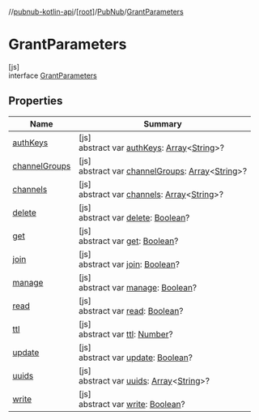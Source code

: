//[pubnub-kotlin-api](../../../../index.md)/[[root]](../../index.md)/[PubNub](../index.md)/[GrantParameters](index.md)

# GrantParameters

[js]\
interface [GrantParameters](index.md)

## Properties

| Name | Summary |
|---|---|
| [authKeys](auth-keys.md) | [js]<br>abstract var [authKeys](auth-keys.md): [Array](https://kotlinlang.org/api/core/kotlin-stdlib/kotlin/-array/index.html)&lt;[String](https://kotlinlang.org/api/core/kotlin-stdlib/kotlin/-string/index.html)&gt;? |
| [channelGroups](channel-groups.md) | [js]<br>abstract var [channelGroups](channel-groups.md): [Array](https://kotlinlang.org/api/core/kotlin-stdlib/kotlin/-array/index.html)&lt;[String](https://kotlinlang.org/api/core/kotlin-stdlib/kotlin/-string/index.html)&gt;? |
| [channels](channels.md) | [js]<br>abstract var [channels](channels.md): [Array](https://kotlinlang.org/api/core/kotlin-stdlib/kotlin/-array/index.html)&lt;[String](https://kotlinlang.org/api/core/kotlin-stdlib/kotlin/-string/index.html)&gt;? |
| [delete](delete.md) | [js]<br>abstract var [delete](delete.md): [Boolean](https://kotlinlang.org/api/core/kotlin-stdlib/kotlin/-boolean/index.html)? |
| [get](get.md) | [js]<br>abstract var [get](get.md): [Boolean](https://kotlinlang.org/api/core/kotlin-stdlib/kotlin/-boolean/index.html)? |
| [join](join.md) | [js]<br>abstract var [join](join.md): [Boolean](https://kotlinlang.org/api/core/kotlin-stdlib/kotlin/-boolean/index.html)? |
| [manage](manage.md) | [js]<br>abstract var [manage](manage.md): [Boolean](https://kotlinlang.org/api/core/kotlin-stdlib/kotlin/-boolean/index.html)? |
| [read](read.md) | [js]<br>abstract var [read](read.md): [Boolean](https://kotlinlang.org/api/core/kotlin-stdlib/kotlin/-boolean/index.html)? |
| [ttl](ttl.md) | [js]<br>abstract var [ttl](ttl.md): [Number](https://kotlinlang.org/api/core/kotlin-stdlib/kotlin/-number/index.html)? |
| [update](update.md) | [js]<br>abstract var [update](update.md): [Boolean](https://kotlinlang.org/api/core/kotlin-stdlib/kotlin/-boolean/index.html)? |
| [uuids](uuids.md) | [js]<br>abstract var [uuids](uuids.md): [Array](https://kotlinlang.org/api/core/kotlin-stdlib/kotlin/-array/index.html)&lt;[String](https://kotlinlang.org/api/core/kotlin-stdlib/kotlin/-string/index.html)&gt;? |
| [write](write.md) | [js]<br>abstract var [write](write.md): [Boolean](https://kotlinlang.org/api/core/kotlin-stdlib/kotlin/-boolean/index.html)? |
